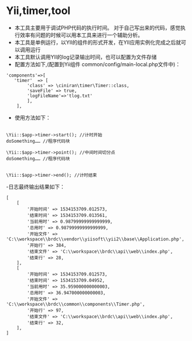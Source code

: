 # Yii,timer,tool
-  本工具主要用于调试PHP代码的执行时间。
对于自己写出来的代码，感觉执行效率有问题的时候可以用本工具来进行一个辅助分析。
- 本工具是单例运行，以YII的组件的形式开发，在YII应用实例化完成之后就可以调用运行
- 本工具默认调用YII的log记录输出时间，也可以配置为文件存储
- 配置方法如下,(配置到Yii组件 common/config/main-local.php文件中)：
````
'components'=>[
   'timer'  => [
        'class' => \ciniran\timer\Timer::class,
        'saveFile' => true,
        'logFileName'=>'tlog.txt'
        ],
    ],
````
- 使用方法如下：
````

\Yii::$app->timer->start(); //计时开始
doSomething…… //程序代码块

\Yii::$app->timer->point(); //中间时间切分点
doSomething…… //程序代码块


\Yii::$app->timer->end(); //计时结束

````
-日志最终输出结果如下：
````
[
    [
        '开始时间' => 1534153709.012573,
        '结束时间' => 1534153709.013561,
        '当前用时' => 0.98799999999999999,
        '总用时' => 0.98799999999999999,
        '开始文件' => 'C:\\workspace\\brdc\\vendor\\yiisoft\\yii2\\base\\Application.php',
        '开始行' => 384,
        '结束文件' => 'C:\\workspace\\brdc\\api\\web\\index.php',
        '结束行' => 28,
    ],
    [
        '开始时间' => 1534153709.012573,
        '结束时间' => 1534153709.04952,
        '当前用时' => 35.959000000000003,
        '总用时' => 36.947000000000003,
        '开始文件' => 'C:\\workspace\\brdc\\common\\components\\Timer.php',
        '开始行' => 97,
        '结束文件' => 'C:\\workspace\\brdc\\api\\web\\index.php',
        '结束行' => 32,
    ],
]
````
